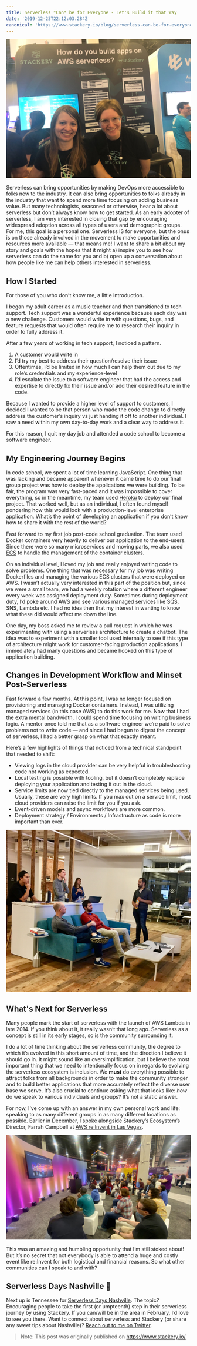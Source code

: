 ```yaml
---
title: Serverless *Can* be for Everyone - Let's Build it that Way
date: '2019-12-23T22:12:03.284Z'
canonical: 'https://www.stackery.io/blog/serverless-can-be-for-everyone'
---
```


![AWS re:Invent Booth Picture](./boothpic.jpg)

Serverless can bring opportunities by making DevOps more accessible to folks new to the industry. It can also bring opportunities to folks already in the industry that want to spend more time focusing on adding business value. But many technologists, seasoned or otherwise, hear a lot about serverless but don’t always know how to get started. As an early adopter of serverless, I am very interested in closing that gap by encouraging widespread adoption across all types of users and demographic groups. For me, this goal is a personal one.
Serverless IS for everyone, but the onus is on those already involved in the movement to make opportunities and resources more available — that means me! I want to share a bit about my story and goals with the hopes that it might a) inspire you to see how serverless can do the same for you and b) open up a conversation about how people like me can help others interested in serverless.

## How I Started

For those of you who don’t know me, a little introduction.

I began my adult career as a music teacher and then transitioned to tech support. Tech support was a wonderful experience because each day was a new challenge. Customers would write in with questions, bugs, and feature requests that would often require me to research their inquiry in order to fully address it.

After a few years of working in tech support, I noticed a pattern.

1. A customer would write in
2. I’d try my best to address their question/resolve their issue
3. Oftentimes, I’d be limited in how much I can help them out due to my role’s credentials and my experience-level
4. I’d escalate the issue to a software engineer that had the access and expertise to directly fix their issue and/or add their desired feature in the code.

Because I wanted to provide a higher level of support to customers, I decided I wanted to be that person who made the code change to directly address the customer’s inquiry vs just handing it off to another individual. I saw a need within my own day-to-day work and a clear way to address it.

For this reason, I quit my day job and attended a code school to become a software engineer.

## My Engineering Journey Begins

In code school, we spent a lot of time learning JavaScript. One thing that was lacking and became apparent whenever it came time to do our final group project was how to deploy the applications we were building. To be fair, the program was very fast-paced and it was impossible to cover everything, so in the meantime, my team used <a href="https://www.heroku.com/" target="_blank" rel="noopener noreferrer">Heroku</a> to deploy our final project. That worked well, but as an individual, I often found myself pondering how this would look with a production-level enterprise application. What’s the point of developing an application if you don’t know how to share it with the rest of the world?

Fast forward to my first job post-code school graduation. The team used Docker containers very heavily to deliver our application to the end-users. Since there were so many microservices and moving parts, we also used <a href="https://aws.amazon.com/ecs/" target="_blank" rel="noopener noreferrer">ECS</a> to handle the management of the container clusters.

On an individual level, I loved my job and really enjoyed writing code to solve problems. One thing that was necessary for my job was writing Dockerfiles and managing the various ECS clusters that were deployed on AWS. I wasn’t actually very interested in this part of the position but, since we were a small team, we had a weekly rotation where a different engineer every week was assigned deployment duty. Sometimes during deployment duty, I’d poke around AWS and see various managed services like SQS, SNS, Lambda etc. I had no idea then that my interest in wanting to know what these did would affect me down the line.

One day, my boss asked me to review a pull request in which he was experimenting with using a serverless architecture to create a chatbot. The idea was to experiment with a smaller tool used internally to see if this type of architecture might work for customer-facing production applications. I immediately had many questions and became hooked on this type of application building.

## Changes in Development Workflow and Minset Post-Serverless

Fast forward a few months. At this point, I was no longer focused on provisioning and managing Docker containers. Instead, I was utilizing managed services (in this case AWS) to do this work for me. Now that I had the extra mental bandwidth, I could spend time focusing on writing business logic. A mentor once told me that as a software engineer we’re paid to solve problems not to write code — and since I had begun to digest the concept of serverless, I had a better grasp on what that exactly meant.

Here’s a few highlights of things that noticed from a technical standpoint that needed to shift:

- Viewing logs in the cloud provider can be very helpful in troubleshooting code not working as expected.
- Local testing is possible with tooling, but it doesn’t completely replace deploying your application and testing it out in the cloud.
- Service limits are now tied directly to the managed services being used. Usually, these are very high limits. If you max out on a service limit, most cloud providers can raise the limit for you if you ask.
- Event-driven models and async workflows are more common.
- Deployment strategy / Environments / Infrastructure as code is more important than ever.

![Engineering Meeting](./meeting.jpg)

## What's Next for Serverless

Many people mark the start of serverless with the launch of AWS Lambda in late 2014. If you think about it, it really wasn’t that long ago. Serverless as a concept is still in its early stages, so is the community surrounding it.

I do a lot of time thinking about the serverless community, the degree to which it’s evolved in this short amount of time, and the direction I believe it should go in. It might sound like an oversimplification, but I believe the most important thing that we need to intentionally focus on in regards to evolving the serverless ecosystem is inclusion. We **must** do everything possible to attract folks from all backgrounds in order to make the community stronger and to build better applications that more accurately reflect the diverse user base we serve. It’s also crucial to continue asking what that looks like: _how_ do we speak to various individuals and groups? It’s not a static answer.

For now, I’ve come up with an answer in my own personal work and life: speaking to as many different groups in as many different locations as possible. Earlier in December, I spoke alongside Stackery’s Ecosystem’s Director, Farrah Campbell at <a href="https://www.stackery.io/blog/reinvent-danielle-talk/" target="_blank" rel="noopener noreferrer">AWS re:Invent in Las Vegas</a>.

![reInvent Talk](./reInvent.jpg)

This was an amazing and humbling opportunity that I’m still stoked about! But it’s no secret that not everybody is able to attend a huge and costly event like re:Invent for both logistical and financial reasons. So what other communities can I speak to and with?

## Serverless Days Nashville 🤠

Next up is Tennessee for <a href="https://serverlessnashville.io/" target="_blank" rel="noopener noreferrer">Serverless Days Nashville</a>. The topic? Encouraging people to take the first (or umpteenth) step in their serverless journey by using Stackery. If you can/will be in the area in February, I’d love to see you there. Want to connect about serverless and Stackery (or share any sweet tips about Nashville)? <a href="https://twitter.com/deeheber" target="_blank" rel="noopener noreferrer">Reach out to me on Twitter</a>.

> Note: This post was originally published on https://www.stackery.io/
